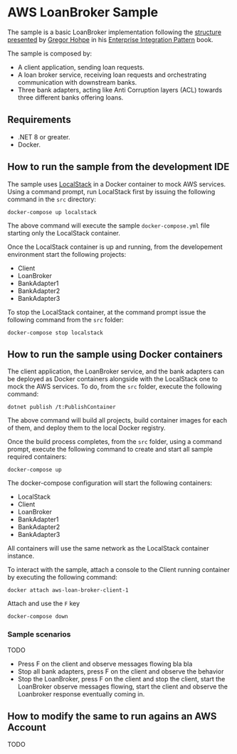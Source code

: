 # AWS LoanBroker Sample

The sample is a basic LoanBroker implementation following the [structure presented](https://www.enterpriseintegrationpatterns.com/patterns/messaging/ComposedMessagingExample.html) by [Gregor Hohpe](https://www.enterpriseintegrationpatterns.com/gregor.html) in his [Enterprise Integration Pattern](https://www.enterpriseintegrationpatterns.com/) book.

The sample is composed by:

- A client application, sending loan requests.
- A loan broker service, receiving loan requests and orchestrating communication with downstream banks.
- Three bank adapters, acting like Anti Corruption layers (ACL) towards three different banks offering loans.

## Requirements

- .NET 8 or greater.
- Docker.

## How to run the sample from the development IDE

The sample uses [LocalStack](https://www.localstack.cloud/) in a Docker container to mock AWS services. Using a command prompt, run LocalStack first by issuing the following command in the `src` directory:

```shell
docker-compose up localstack
```

The above command will execute the sample `docker-compose.yml` file starting only the LocalStack container.

Once the LocalStack container is up and running, from the developement environment start the following projects:

- Client
- LoanBroker
- BankAdapter1
- BankAdapter2
- BankAdapter3

To stop the LocalStack container, at the command prompt issue the following command from the `src` folder:

```shell
docker-compose stop localstack
```

## How to run the sample using Docker containers

The client application, the LoanBroker service, and the bank adapters can be deployed as Docker containers alongside with the LocalStack one to mock the AWS services. To do, from the `src` folder, execute the following command:  

```shell
dotnet publish /t:PublishContainer
```

The above command will build all projects, build container images for each of them, and deploy them to the local Docker registry.

Once the build process completes, from the `src` folder, using a command prompt, execute the following command to create and start all sample required containers:

```shell
docker-compose up
```

The docker-compose configuration will start the following containers:

- LocalStack
- Client
- LoanBroker
- BankAdapter1
- BankAdapter2
- BankAdapter3

All containers will use the same network as the LocalStack container instance.

To interact with the sample, attach a console to the Client running container by executing the following command:

```shell
docker attach aws-loan-broker-client-1
```



Attach and use the `F` key

```shell
docker-compose down
```

### Sample scenarios

TODO

- Press F on the client and observe messages flowing bla bla
- Stop all bank adapters, press F on the client and observe the behavior
- Stop the LoanBroker, press F on the client and stop the client, start the LoanBroker observe messages flowing, start the client and observe the Loanbroker response eventually coming in.

## How to modify the same to run agains an AWS Account

TODO
